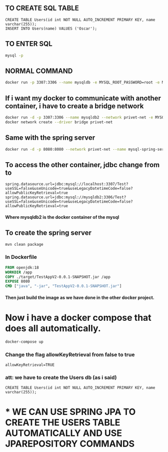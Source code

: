 ## TO CREATE SQL TABLE
```roomsql
CREATE TABLE Users(id int NOT NULL AUTO_INCREMENT PRIMARY KEY, name varchar(255));
INSERT INTO Users(name) VALUES ('Oscar');
```
## TO ENTER SQL
```bash
mysql -p
```
## NORMAL COMMAND
```bash
docker run -p 3307:3306 --name mysqldb -e MYSQL_ROOT_PASSWORD=root -e MYSQL_DATABASE=Test mysql
```
## If i want my docker to communicate with another container, i have to create a bridge network
```bash
docker run -d -p 3307:3306 --name mysqldb2 --network privet-net -e MYSQL_ROOT_PASSWORD=root -e MYSQL_DATABASE=Test mysql
docker network create --driver bridge privet-net
```
## Same with the spring server
```bash
docker run -d -p 8080:8080 --network privet-net --name mysql-spring-server spring-mysql-server-app
```

## To access the other container, jdbc change from to
```
spring.datasource.url=jdbc:mysql://localhost:3307/Test?useSSL=false&useUnicode=true&useLegacyDatetimeCode=false?allowPublicKeyRetrieval=true
spring.datasource.url=jdbc:mysql://mysqldb2:3306/Test?useSSL=false&useUnicode=true&useLegacyDatetimeCode=false?allowPublicKeyRetrieval=true
```
#### Where mysqldb2 is the docker container of the mysql
## To create the spring server
```bash
mvn clean package
```
### In Dockerfile
```Dockerfile
FROM openjdk:18
WORKDIR /app
COPY ./target/TestAppV2-0.0.1-SNAPSHOT.jar /app
EXPOSE 8080
CMD ["java", "-jar", "TestAppV2-0.0.1-SNAPSHOT.jar"]
```
#### Then just build the image as we have done in the other docker project.

# Now i have a docker compose that does all automatically.
```bash
docker-compose up
```
### Change the flag allowKeyRetrieval from false to true
```
allowKeyRetrieval=TRUE
```
### att: we have to create the Users db (as i said)
```roomsql
CREATE TABLE Users(id int NOT NULL AUTO_INCREMENT PRIMARY KEY, name varchar(255));
```

# * WE CAN USE SPRING JPA TO CREATE THE USERS TABLE AUTOMATICALLY AND USE JPAREPOSITORY COMMANDS
